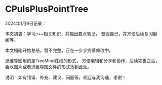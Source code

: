 # CPulsPlusPointTree
2024年1月9日记录：

本文初衷：学习c++相关知识，并输出要点笔记， 督促自己，并方便后续复习翻阅等。

本文档刚开始总结，暂不完整，正在一步步完善修改中。

思维导图用的是TreeMind在线的形式， 方便编辑和分享和协作，后续完善之后，会以图片或者思维导图文件的形式放到此处。

说明：如有错误、补充、建议、问题等，欢迎与我沟通，谢谢！

